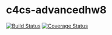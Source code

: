 # c4cs-advancedhw8
[![Build Status](https://travis-ci.org/Hector-Dominguez/c4cs-advancedhw8.svg?branch=master)](https://travis-ci.org/Hector-Dominguez/c4cs-advancedhw8)
[![Coverage Status](https://coveralls.io/repos/github/Hector-Dominguez/c4cs-advancedhw8/badge.svg?branch=master)](https://coveralls.io/github/Hector-Dominguez/c4cs-advancedhw8?branch=master)

